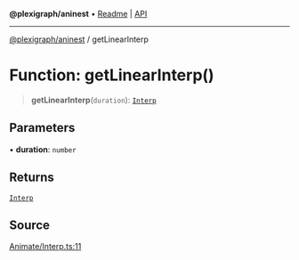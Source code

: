 **@plexigraph/aninest** • [Readme](../README.md) \| [API](../globals.md)

***

[@plexigraph/aninest](../README.md) / getLinearInterp

# Function: getLinearInterp()

> **getLinearInterp**(`duration`): [`Interp`](../type-aliases/Interp.md)

## Parameters

• **duration**: `number`

## Returns

[`Interp`](../type-aliases/Interp.md)

## Source

[Animate/Interp.ts:11](https://github.com/plexigraph/aninest/blob/b607a0c/src/Animate/Interp.ts#L11)
